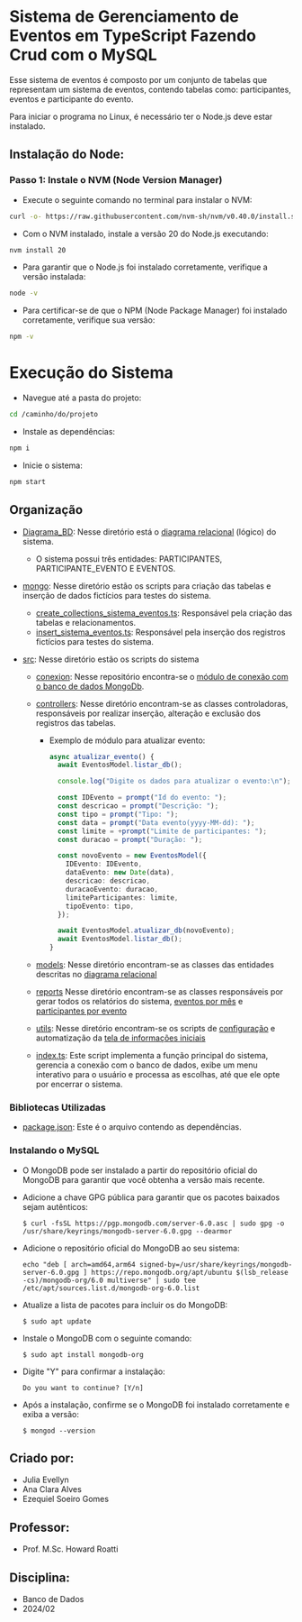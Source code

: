 # Sistema de Gerenciamento de Eventos em TypeScript Fazendo Crud com o MySQL

Esse sistema de eventos é composto por um conjunto de tabelas que representam um sistema de eventos, contendo tabelas como: participantes, eventos e participante do evento.

Para iniciar o programa no Linux, é necessário ter o Node.js deve estar instalado.

## Instalação do Node:

### Passo 1: Instale o NVM (Node Version Manager)

- Execute o seguinte comando no terminal para instalar o NVM:
```bash
curl -o- https://raw.githubusercontent.com/nvm-sh/nvm/v0.40.0/install.sh | bash
```
- Com o NVM instalado, instale a versão 20 do Node.js executando:
```bash
nvm install 20
```
- Para garantir que o Node.js foi instalado corretamente, verifique a versão instalada:
```bash
node -v
```
- Para certificar-se de que o NPM (Node Package Manager) foi instalado corretamente, verifique sua versão:
```bash
npm -v
```
# Execução do Sistema
- Navegue até a pasta do projeto:
```bash
cd /caminho/do/projeto
```
- Instale as dependências:
```bash
npm i
```
- Inicie o sistema:
```bash
npm start
```

## Organização
- [Diagrama_BD](Diagrama_BD): Nesse diretório está o [diagrama relacional](Diagrama_BD/Eventos.pdf) (lógico) do sistema.
    * O sistema possui três entidades: PARTICIPANTES, PARTICIPANTE_EVENTO E EVENTOS.

- [mongo](mongo): Nesse diretório estão os scripts para criação das tabelas e inserção de dados fictícios para testes do sistema.
    * [create_collections_sistema_eventos.ts](mongo\create_collections_sistema_eventos.ts): Responsável pela criação das tabelas e relacionamentos.
    * [insert_sistema_eventos.ts](mongo\insert_sistema_eventos.ts): Responsável pela inserção dos registros fictícios para testes do sistema.

- [src](src): Nesse diretório estão os scripts do sistema

    * [conexion](src/conexion/): Nesse repositório encontra-se o [módulo de conexão com o banco de dados MongoDb](src/conexion/connection.ts). 

    * [controllers](src/controllers/): Nesse diretório encontram-se as classes controladoras, responsáveis por realizar inserção, alteração e exclusão dos registros das tabelas.

      - Exemplo de módulo para atualizar evento:

        ```typescript
        async atualizar_evento() {
          await EventosModel.listar_db();

          console.log("Digite os dados para atualizar o evento:\n");

          const IDEvento = prompt("Id do evento: ");
          const descricao = prompt("Descrição: ");
          const tipo = prompt("Tipo: ");
          const data = prompt("Data evento(yyyy-MM-dd): ");
          const limite = +prompt("Limite de participantes: ");
          const duracao = prompt("Duração: ");

          const novoEvento = new EventosModel({
            IDEvento: IDEvento,
            dataEvento: new Date(data),
            descricao: descricao,
            duracaoEvento: duracao,
            limiteParticipantes: limite,
            tipoEvento: tipo,
          });

          await EventosModel.atualizar_db(novoEvento);
          await EventosModel.listar_db();
        }
        ```
    * [models](src/models/): Nesse diretório encontram-se as classes das entidades descritas no [diagrama relacional](Diagrama_BD/Eventos.pdf)

    * [reports](src/reports/) Nesse diretório encontram-se as classes responsáveis por gerar todos os relatórios do sistema, [eventos por mês](src/reports/eventosPorMes.ts) e [participantes por evento](src/reports/participantesPorEvento.ts)

    * [utils](src/utils/): Nesse diretório encontram-se os scripts de [configuração](src/utils/menu.ts) e automatização da [tela de informações iniciais](src/utils/splashScreen.ts)

    * [index.ts](src/index.ts): Este script implementa a função principal do sistema, gerencia a conexão com o banco de dados, exibe um menu interativo para o usuário e processa as escolhas, até que ele opte por encerrar o sistema.

### Bibliotecas Utilizadas
- [package.json](package.json): Este é o arquivo contendo as dependências.

### Instalando o MySQL
- O MongoDB pode ser instalado a partir do repositório oficial do MongoDB para garantir que você obtenha a versão mais recente.

- Adicione a chave GPG pública para garantir que os pacotes baixados sejam autênticos:
  ```shell
  $ curl -fsSL https://pgp.mongodb.com/server-6.0.asc | sudo gpg -o /usr/share/keyrings/mongodb-server-6.0.gpg --dearmor
  ```
- Adicione o repositório oficial do MongoDB ao seu sistema:
  ```shell
  echo "deb [ arch=amd64,arm64 signed-by=/usr/share/keyrings/mongodb-server-6.0.gpg ] https://repo.mongodb.org/apt/ubuntu $(lsb_release -cs)/mongodb-org/6.0 multiverse" | sudo tee /etc/apt/sources.list.d/mongodb-org-6.0.list
  ```
- Atualize a lista de pacotes para incluir os do MongoDB:
  ```shell
  $ sudo apt update
  ```
- Instale o MongoDB com o seguinte comando:
  ```shell
  $ sudo apt install mongodb-org
  ```
- Digite "Y" para confirmar a instalação: 
  ```shell
  Do you want to continue? [Y/n]
  ```
- Após a instalação, confirme se o MongoDB foi instalado corretamente e exiba a versão:
  ```shell
  $ mongod --version
  ```


## Criado por:
- Julia Evellyn
- Ana Clara Alves
- Ezequiel Soeiro Gomes

## Professor:
- Prof. M.Sc. Howard Roatti

## Disciplina:
- Banco de Dados
- 2024/02
